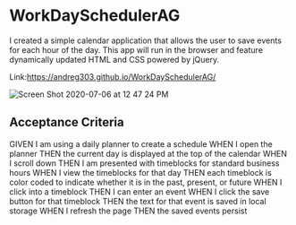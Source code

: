 # WorkDaySchedulerAG

I created a simple calendar application that allows the user to save events for each hour of the day. This app will run in the browser and feature dynamically updated HTML and CSS powered by jQuery.

Link:https://andreg303.github.io/WorkDaySchedulerAG/

![Screen Shot 2020-07-06 at 12 47 24 PM](https://user-images.githubusercontent.com/65183415/86619006-d26bed00-bf87-11ea-901c-62f8d6e97056.png)


## Acceptance Criteria
GIVEN I am using a daily planner to create a schedule
WHEN I open the planner
THEN the current day is displayed at the top of the calendar
WHEN I scroll down
THEN I am presented with timeblocks for standard business hours
WHEN I view the timeblocks for that day
THEN each timeblock is color coded to indicate whether it is in the past, present, or future
WHEN I click into a timeblock
THEN I can enter an event
WHEN I click the save button for that timeblock
THEN the text for that event is saved in local storage
WHEN I refresh the page
THEN the saved events persist
